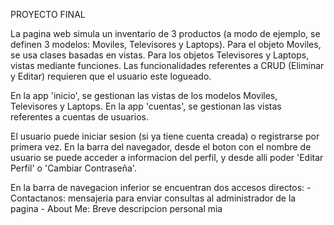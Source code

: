 PROYECTO FINAL

La pagina web simula un inventario de 3 productos (a modo de ejemplo, se definen 3 modelos: Moviles, Televisores y Laptops).
Para el objeto Moviles, se usa clases basadas en vistas.
Para los objetos Televisores y Laptops, vistas mediante funciones.
Las funcionalidades referentes a CRUD (Eliminar y Editar) requieren que el usuario este logueado.

En la app 'inicio', se gestionan las vistas de los modelos Moviles, Televisores y Laptops.
En la app 'cuentas', se gestionan las vistas referentes a cuentas de usuarios.

El usuario puede iniciar sesion (si ya tiene cuenta creada) o registrarse por primera vez.
En la barra del navegador, desde el boton con el nombre de usuario se puede acceder a informacion del perfil, y desde alli poder 'Editar Perfil' o 'Cambiar Contraseña'.

En la barra de navegacion inferior se encuentran dos accesos directos:
    - Contactanos: mensajeria para enviar consultas al administrador de la pagina
    - About Me: Breve descripcion personal mia



